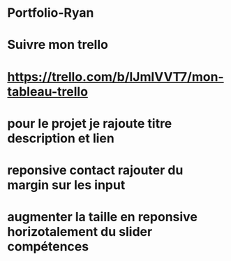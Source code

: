 # Portfolio-Ryan

# Suivre mon trello 

# https://trello.com/b/lJmlVVT7/mon-tableau-trello

# pour le projet je rajoute titre description et lien

# reponsive contact rajouter du margin sur les input

# augmenter la taille en reponsive horizotalement du slider compétences